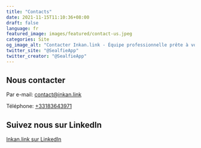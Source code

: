 ```yaml
---
title: "Contacts"
date: 2021-11-15T11:10:36+08:00
draft: false
language: fr
featured_image: images/featured/contact-us.jpeg
categories: Site
og_image_alt: "Contacter Inkan.link - Équipe professionnelle prête à vous accompagner dans vos solutions de cybersécurité"
twitter_site: "@SealfieApp"
twitter_creator: "@SealfieApp"
---
```

## Nous contacter

Par e-mail: contact@inkan.link

Téléphone: [+33183643971](tel:+33183643971)

## Suivez nous sur LinkedIn

[Inkan.link sur LinkedIn](https://www.linkedin.com/company/inkan-link/)
